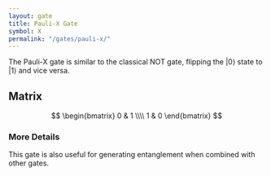 ```yaml
---
layout: gate
title: Pauli-X Gate
symbol: X
permalink: "/gates/pauli-x/"
---
```


The Pauli-X gate is similar to the classical NOT gate, flipping the $|0\rangle$ state to $|1\rangle$ and vice versa.

## Matrix

$$
\begin{bmatrix}
  0 & 1 \\\\
  1 & 0
\end{bmatrix}
$$

### More Details

This gate is also useful for generating entanglement when combined with other gates.
